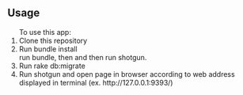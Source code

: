 <h2>Usage</h2>
<ol>To use this app:
	<li>Clone this repository</li> 
	<li>Run bundle install</li>run bundle, then and then run shotgun.
	<li>Run rake db:migrate</li>
	<li>Run shotgun and open page in browser according to web address displayed in terminal (ex. http://127.0.0.1:9393/)</li>
</ol>